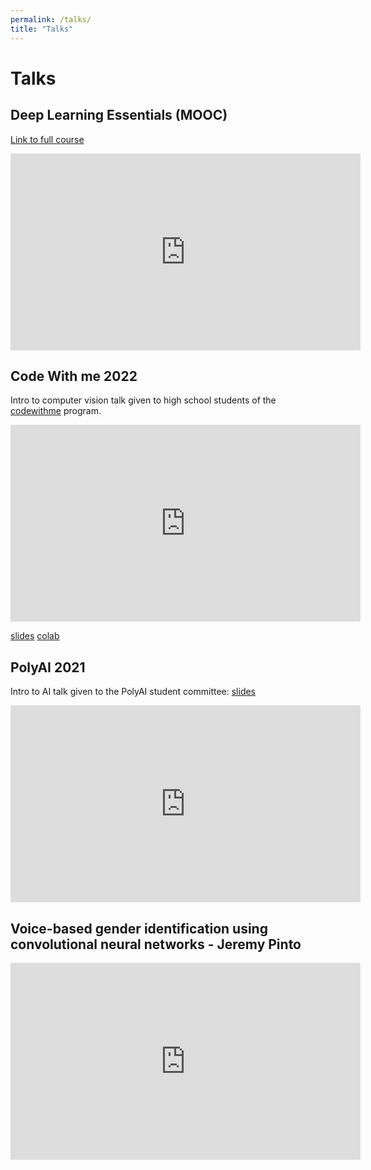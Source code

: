 ```yaml
---
permalink: /talks/
title: "Talks"
---
```

# Talks

## Deep Learning Essentials (MOOC)
[Link to full course](https://www.edx.org/course/deep-learning-essentials)

<iframe width="560" height="315" src="https://www.youtube.com/embed/PG9AQ8ovz7w" title="YouTube video player" frameborder="0" allow="accelerometer; autoplay; clipboard-write; encrypted-media; gyroscope; picture-in-picture" allowfullscreen></iframe>


## Code With me 2022
Intro to computer vision talk given to high school students of the [codewithme](https://www.technovationmontreal.com/code-with-me) program.
<iframe width="560" height="315" src="https://www.youtube.com/embed/Ypm5jkOMc8c" title="YouTube video player" frameborder="0" allow="accelerometer; autoplay; clipboard-write; encrypted-media; gyroscope; picture-in-picture" allowfullscreen></iframe>

[slides](https://docs.google.com/presentation/d/1TaHL3dXjZlSgcQRsgNCh5WldheEXowjAFl6KeIaCpDM/edit?usp=sharing)
[colab](https://colab.research.google.com/drive/1RjuOTDSlxnxKDu-tfV4O5ii_SJANjD8_?usp=sharing)


## PolyAI 2021
Intro to AI talk given to the PolyAI student committee:
[slides](https://docs.google.com/presentation/d/1XB9zHms25FK6L7VckFr0Y5kreTVJi5XDGwj3IWUOjPI/edit#slide=id.p)
<iframe width="560" height="315" src="https://www.youtube.com/embed/cbk6gXr6ry4" title="YouTube video player" frameborder="0" allow="accelerometer; autoplay; clipboard-write; encrypted-media; gyroscope; picture-in-picture" allowfullscreen></iframe>

## Voice-based gender identification using convolutional neural networks - Jeremy Pinto
<iframe width="560" height="315" src="https://www.youtube.com/embed/Q9M9nrgbPxw" title="YouTube video player" frameborder="0" allow="accelerometer; autoplay; clipboard-write; encrypted-media; gyroscope; picture-in-picture" allowfullscreen></iframe>
